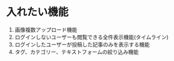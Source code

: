# 入れたい機能

1. 画像複数アップロード機能
2. ログインしないユーザーも閲覧できる全件表示機能(タイムライン)
3. ログインしたユーザーが投稿した記事のみを表示する機能
4. タグ、カテゴリー、テキストフォームの絞り込み機能
